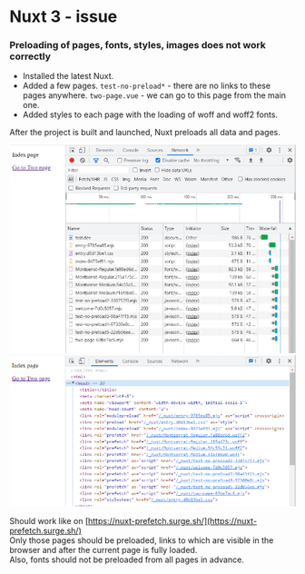 # Nuxt 3 - issue
### Preloading of pages, fonts, styles, images does not work correctly

* Installed the latest Nuxt.
* Added a few pages. `test-no-preload*` - there are no links to these pages anywhere. `two-page.vue` - we can go to this page from the main one.
* Added styles to each page with the loading of woff and woff2 fonts.

After the project is built and launched, Nuxt preloads all data and pages.

![](..\nuxt-app\readme-sources\nuxt-issue-source.png) 
![](..\nuxt-app\readme-sources\nuxt-issue-dom.png) 

Should work like on [https://nuxt-prefetch.surge.sh/](https://nuxt-prefetch.surge.sh/)   
Only those pages should be preloaded, links to which are visible in the browser and after the current page is fully loaded.    
Also, fonts should not be preloaded from all pages in advance.